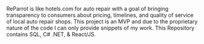 ReParrot is like hotels.com for auto repair with a goal of bringing transparency to consumers about pricing, timelines, and quality of service of local auto repair shops. This project is an MVP and due to the proprietary nature of the code I can only provide snippets of my work. This Repository contains SQL, C# .NET, & React/JS.
